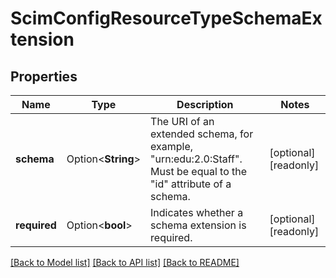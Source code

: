 # ScimConfigResourceTypeSchemaExtension

## Properties

Name | Type | Description | Notes
------------ | ------------- | ------------- | -------------
**schema** | Option<**String**> | The URI of an extended schema, for example, \"urn:edu:2.0:Staff\". Must be equal to the \"id\" attribute of a schema. | [optional][readonly]
**required** | Option<**bool**> | Indicates whether a schema extension is required. | [optional][readonly]

[[Back to Model list]](../README.md#documentation-for-models) [[Back to API list]](../README.md#documentation-for-api-endpoints) [[Back to README]](../README.md)


